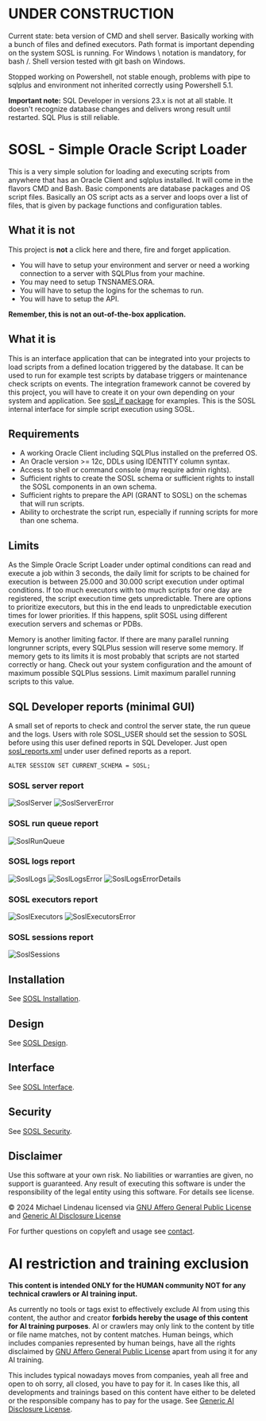 # UNDER CONSTRUCTION
Current state: beta version of CMD and shell server. Basically working with a bunch of files and defined executors. Path format is important depending on the system SOSL is running. For Windows \ notation is mandatory, for bash /. Shell version tested with git bash on Windows.

Stopped working on Powershell, not stable enough, problems with pipe to sqlplus and environment not inherited correctly using Powershell 5.1.

**Important note:** SQL Developer in versions 23.x is not at all stable. It doesn't recognize database changes and delivers wrong result until restarted. SQL Plus is still reliable.

# SOSL - Simple Oracle Script Loader
This is a very simple solution for loading and executing scripts from anywhere that has an Oracle Client and sqlplus installed. It will come in the flavors CMD and Bash.
Basic components are database packages and OS script files. Basically an OS script acts as a server and loops over a list of files, that is given by package functions and configuration tables.
## What it is not
This project is **not** a click here and there, fire and forget application.

- You will have to setup your environment and server or need a working connection to a server with SQLPlus from your machine.
- You may need to setup TNSNAMES.ORA.
- You will have to setup the logins for the schemas to run.
- You will have to setup the API.

**Remember, this is not an out-of-the-box application.**
## What it is
This is an interface application that can be integrated into your projects to load scripts from a defined location triggered by the database. It can be used to run for example test scripts by database triggers or maintenance check scripts on events. The integration framework cannot be covered by this project, you will have to create it on your own depending on your system and application. See [sosl_if package](./sosl_ddl/packages/sosl_if.pks) for examples. This is the SOSL internal interface for simple script execution using SOSL.
## Requirements
- A working Oracle Client including SQLPlus installed on the preferred OS.
- An Oracle version >= 12c, DDLs using IDENTITY column syntax.
- Access to shell or command console (may require admin rights).
- Sufficient rights to create the SOSL schema or sufficient rights to install the SOSL components in an own schema.
- Sufficient rights to prepare the API (GRANT to SOSL) on the schemas that will run scripts.
- Ability to orchestrate the script run, especially if running scripts for more than one schema.
## Limits
As the Simple Oracle Script Loader under optimal conditions can read and execute a job within 3 seconds, the daily limit for scripts to be chained for execution is between 25.000 and 30.000 script execution under optimal conditions. If too much executors with too much scripts for one day are registered, the script execution time gets unpredictable. There are options to prioritize executors, but this in the end leads to unpredictable execution times for lower priorities. If this happens, split SOSL using different execution servers and schemas or PDBs.

Memory is another limiting factor. If there are many parallel running longrunner scripts, every SQLPlus session will reserve some memory. If memory gets to its limits it is most probably that scripts are not started correctly or hang. Check out your system configuration and the amount of maximum possible SQLPlus sessions. Limit maximum parallel running scripts to this value.
## SQL Developer reports (minimal GUI)
A small set of reports to check and control the server state, the run queue and the logs. Users with role SOSL_USER should set the session to SOSL before using this user defined reports in SQL Developer. Just open [sosl_reports.xml](./sosl_templates/reports/sosl_reports.xml) under user defined reports as a report.

    ALTER SESSION SET CURRENT_SCHEMA = SOSL;

### SOSL server report
![SoslServer](https://github.com/user-attachments/assets/8789a361-edc0-4748-a74d-5838f92b22ee)
![SoslServerError](https://github.com/user-attachments/assets/e1390d6b-3f09-4691-8f92-f29ec5878f00)
### SOSL run queue report
![SoslRunQueue](https://github.com/user-attachments/assets/177d9ccb-6e4e-4b51-9594-3e354e6e1535)
### SOSL logs report
![SoslLogs](https://github.com/user-attachments/assets/e266bd76-9a1d-4455-9eb1-dda2aa1c5455)
![SoslLogsError](https://github.com/user-attachments/assets/ef6ad3d3-35e7-4c9f-addd-c2b360814415)
![SoslLogsErrorDetails](https://github.com/user-attachments/assets/175c2171-51a2-4e5e-99ca-7765303b7876)
### SOSL executors report
![SoslExecutors](https://github.com/user-attachments/assets/cbc155ca-4811-471a-b42e-4e2abfa3ea93)
![SoslExecutorsError](https://github.com/user-attachments/assets/8819454c-553c-4f5f-836b-3586bfad298c)
### SOSL sessions report
![SoslSessions](https://github.com/user-attachments/assets/950da49d-e1c3-4002-b2e3-4dd18d78c5b6)

## Installation
See [SOSL Installation](setup/README.md).
## Design
See [SOSL Design](DESIGN.md).
## Interface
See [SOSL Interface](INTERFACE.md).
## Security
See [SOSL Security](SECURITY.md).
## Disclaimer
Use this software at your own risk. No liabilities or warranties are given, no support is guaranteed. Any result of executing this software is under the responsibility of the legal entity using this software. For details see license.

&copy; 2024 Michael Lindenau licensed via [GNU Affero General Public License](https://www.gnu.org/licenses/agpl-3.0.txt) and [Generic AI Disclosure License](https://toent.ch/licenses/AI_DISCLOSURE_LICENSE_V1)

For further questions on copyleft and usage see [contact](CONTACT.md).

# AI restriction and training exclusion
**This content is intended ONLY for the HUMAN community NOT for any technical crawlers or AI training input.**

As currently no tools or tags exist to effectively exclude AI from using this content, the author and creator **forbids hereby the usage of this content for AI training purposes**. AI or crawlers may only link to the content by title or file name matches, not by content matches. Human beings, which includes companies represented by human beings, have all the rights disclaimed by [GNU Affero General Public License](https://www.gnu.org/licenses/agpl-3.0.txt) apart from using it for any AI training.

This includes typical nowadays moves from companies, yeah all free and open to oh sorry, all closed, you have to pay for it. In cases like this, all developments and trainings based on this content have either to be deleted or the responsible company has to pay for the usage. See [Generic AI Disclosure License](https://toent.ch/licenses/AI_DISCLOSURE_LICENSE_V1).
